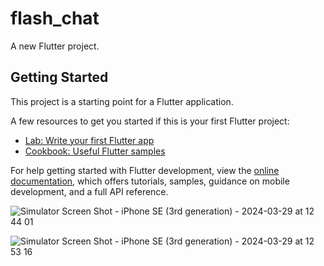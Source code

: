 # flash_chat

A new Flutter project.

## Getting Started

This project is a starting point for a Flutter application.

A few resources to get you started if this is your first Flutter project:

- [Lab: Write your first Flutter app](https://docs.flutter.dev/get-started/codelab)
- [Cookbook: Useful Flutter samples](https://docs.flutter.dev/cookbook)

For help getting started with Flutter development, view the
[online documentation](https://docs.flutter.dev/), which offers tutorials,
samples, guidance on mobile development, and a full API reference.

![Simulator Screen Shot - iPhone SE (3rd generation) - 2024-03-29 at 12 44 01](https://github.com/ambegavenitinbalaji/flash_chat_flutter/assets/86120830/63cc5d6a-4667-435f-8589-cdf3da6e1eb3)

![Simulator Screen Shot - iPhone SE (3rd generation) - 2024-03-29 at 12 53 16](https://github.com/ambegavenitinbalaji/flash_chat_flutter/assets/86120830/fa851a95-b2d7-4b0b-bcd2-7ee9072261ea)
